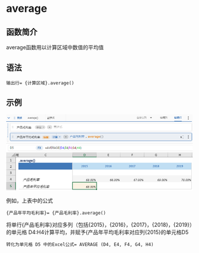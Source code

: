 # average

## 函数简介

average函数用以计算区域中数值的平均值

## 语法

`输出行= {计算区域}.average()`

## 示例

![image](./pic1.png)
![image](./pic2.png)

例如，上表中的公式

`{产品年平均毛利率}= {产品毛利率}.average()`

将单行{产品毛利率}对应多列（包括{2015}，{2016}，{2017}，{2018}，{2019}）的单元格 D4:H4计算平均，并赋予{产品年平均毛利率对应列{2015}的单元格D5

`转化为单元格 D5 中的Excel公式= AVERAGE (D4, E4, F4, G4, H4)`